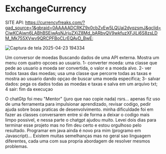 # ExchangeCurrency
SITE API: https://currencyfreaks.com/?gad_source=1&gbraid=0AAAAADCRKZ9x0cbZvEw5LQUai2dyqzsmJ&gclid=CjwKCAjwn6LABhBSEiwAsNJrjuZXjZ8Md_bARbvQV9wkfuzXFJjLi6S8zsLDM_Mk755XVwv9QRCPFBoCLrEQAvD_BwE;

![Captura de tela 2025-04-23 194334](https://github.com/user-attachments/assets/8e68e7b7-7ad6-43cf-ae90-c97e19aae1f8)

Um conversor de moedas Buscando dados de uma API externa.
Mostra um menu com quatro opcoes ao usuario.
1- converter moeda:
uma classe que pede ao usuario a moeda ser convertida, o valor e a moeda alvo.
2- ver todos taxas das moedas;
usa uma classe que percorre todas as taxas e mostra ao usuario dando opçao de buscar uma moeda especifica;
3- salvar dados:
pega os dados todas as moedas e taxas e salva em um arquivo txt;
4 sair:
fim da execuçao

O chatGtp foi meu "Mentor" (juro que nao copie nada) rsrs...
apenas fiz uso de uma ferramenta para impulsionar aprendizado, revisar codigo, pedir ajuda sobre boas praticas de desenvolvimento.
minha dificuldade foi em fazer as classes conversarem entre si de forma a deixar o codigo mais limpo possivel, e nessa parte o chatgpt ajudou muito.
Levei dois dias para terminar esse projeto mas no fim deu certo e estou orgulhoso pelo resultado. Programar em java ainda é novo pra mim (programo em Javascript)... Existem muitas semelhanças mas no geral sao linguagem diferentes, cada uma com sua propria abordagem de resolver mesmos problemas.


